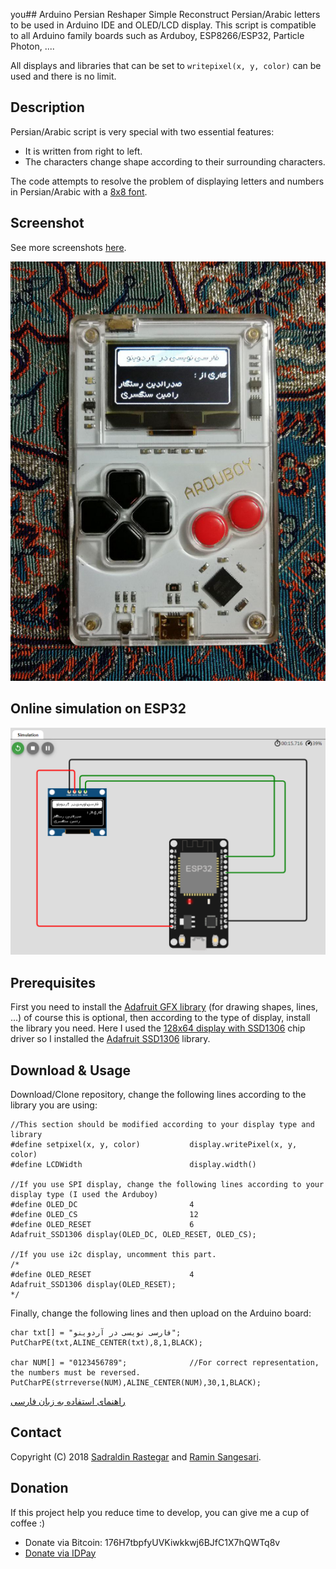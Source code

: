 you## Arduino Persian Reshaper
Simple Reconstruct Persian/Arabic letters to be used in Arduino IDE and OLED/LCD display. This script is compatible to all Arduino family boards such as Arduboy, ESP8266/ESP32, Particle Photon, ....

All displays and libraries that can be set to ```writepixel(x, y, color)``` can be used and there is no limit.

## Description
Persian/Arabic script is very special with two essential features:
- It is written from right to left.
- The characters change shape according to their surrounding characters.

The code attempts to resolve the problem of displaying letters and numbers in Persian/Arabic with a [8x8 font](https://raw.githubusercontent.com/idreamsi/arduino-persian-reshaper/master/8x8_FONT.bmp).

## Screenshot
See more screenshots [here](https://github.com/idreamsi/arduino-persian-reshaper/tree/master/screenshot).

![Persian Letters on Arduboy](https://raw.githubusercontent.com/idreamsi/arduino-persian-reshaper/master/screenshot/arduboy.jpg)

## Online simulation on ESP32
![Online simulation on ESP32 with wokwi.com](https://raw.githubusercontent.com/idreamsi/arduino-persian-reshaper/master/screenshot/wokwi.PNG)

## Prerequisites
First you need to install the [Adafruit GFX library](https://github.com/adafruit/Adafruit-GFX-Library) (for drawing shapes, lines, ...) of course this is optional, then according to the type of display, install the library you need. Here I used the [128x64 display with SSD1306](https://www.adafruit.com/product/326) chip driver so I installed the [Adafruit SSD1306](https://github.com/adafruit/Adafruit_SSD1306) library.

## Download & Usage
Download/Clone repository, change the following lines according to the library you are using:
```
//This section should be modified according to your display type and library
#define setpixel(x, y, color)           display.writePixel(x, y, color)
#define LCDWidth                        display.width()

//If you use SPI display, change the following lines according to your display type (I used the Arduboy)
#define OLED_DC                         4
#define OLED_CS                         12
#define OLED_RESET                      6
Adafruit_SSD1306 display(OLED_DC, OLED_RESET, OLED_CS);

//If you use i2c display, uncomment this part.
/*
#define OLED_RESET                      4
Adafruit_SSD1306 display(OLED_RESET);
*/

```
Finally, change the following lines and then upload on the Arduino board:
```
char txt[] = "فارسی نویسی در آردوینو";
PutCharPE(txt,ALINE_CENTER(txt),8,1,BLACK);

char NUM[] = "0123456789";              //For correct representation, the numbers must be reversed.
PutCharPE(strreverse(NUM),ALINE_CENTER(NUM),30,1,BLACK);
```

[راهنمای استفاده به زبان فارسی](http://www.idreams.ir/%d8%b1%d8%a7%d9%87%d9%86%d9%85%d8%a7%db%8c-%d9%81%d8%a7%d8%b1%d8%b3%db%8c-%d9%86%d9%88%db%8c%d8%b3%db%8c-%d8%b1%d9%88%db%8c-%d9%86%d9%85%d8%a7%db%8c%d8%b4%da%af%d8%b1%d9%87%d8%a7%db%8c-%d9%be%db%8c/)

## Contact
Copyright (C) 2018 [Sadraldin Rastegar](mailto:s_qwerty13@live.com) and [Ramin Sangesari](mailto:r.sangsari@gmail.com).

## Donation
If this project help you reduce time to develop, you can give me a cup of coffee :)

- Donate via Bitcoin: 176H7tbpfyUVKiwkkwj6BJfC1X7hQWTq8v
- [Donate via IDPay](https://idpay.ir/idreams)
